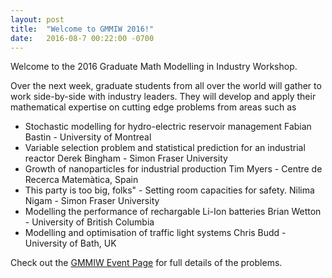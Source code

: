 ```yaml
---
layout: post
title:  "Welcome to GMMIW 2016!"
date:   2016-08-7 00:22:00 -0700
---
```

Welcome to the 2016 Graduate Math Modelling in Industry Workshop. 

Over the next week, graduate students from all over the world will gather to
work side-by-side with industry leaders. They will develop and apply their
mathematical expertise on cutting edge problems from areas such as

  * Stochastic modelling for hydro-electric reservoir management     Fabian Bastin - University of Montreal
  * Variable selection problem and statistical prediction for an industrial reactor  Derek Bingham - Simon Fraser University
  * Growth of nanoparticles for industrial production    Tim Myers - Centre de Recerca Matemàtica, Spain
  * This party is too big, folks" - Setting room capacities for safety.     Nilima Nigam - Simon Fraser University
  * Modelling the performance of rechargable Li-Ion batteries    Brian Wetton - University of British Columbia
  * Modelling and optimisation of traffic light systems  Chris Budd - University of Bath, UK 



Check out the [GMMIW Event Page](http://www.pims.math.ca/industrial-event/160807-gmmiw) for full details of the problems.
